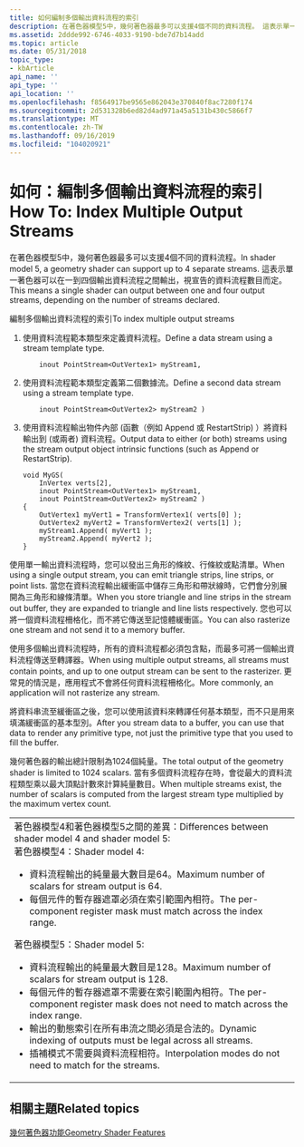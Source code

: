 ```yaml
---
title: 如何編制多個輸出資料流程的索引
description: 在著色器模型5中，幾何著色器最多可以支援4個不同的資料流程。 這表示單一著色器可以在一到四個輸出資料流程之間輸出，視宣告的資料流程數目而定。
ms.assetid: 2ddde992-6746-4033-9190-bde7d7b14add
ms.topic: article
ms.date: 05/31/2018
topic_type:
- kbArticle
api_name: ''
api_type: ''
api_location: ''
ms.openlocfilehash: f8564917be9565e862043e370840f8ac7280f174
ms.sourcegitcommit: 2d531328b6ed82d4ad971a45a5131b430c5866f7
ms.translationtype: MT
ms.contentlocale: zh-TW
ms.lasthandoff: 09/16/2019
ms.locfileid: "104020921"
---
```

# <a name="how-to-index-multiple-output-streams"></a><span data-ttu-id="30e3e-104">如何：編制多個輸出資料流程的索引</span><span class="sxs-lookup"><span data-stu-id="30e3e-104">How To: Index Multiple Output Streams</span></span>

<span data-ttu-id="30e3e-105">在著色器模型5中，幾何著色器最多可以支援4個不同的資料流程。</span><span class="sxs-lookup"><span data-stu-id="30e3e-105">In shader model 5, a geometry shader can support up to 4 separate streams.</span></span> <span data-ttu-id="30e3e-106">這表示單一著色器可以在一到四個輸出資料流程之間輸出，視宣告的資料流程數目而定。</span><span class="sxs-lookup"><span data-stu-id="30e3e-106">This means a single shader can output between one and four output streams, depending on the number of streams declared.</span></span>

<span data-ttu-id="30e3e-107">編制多個輸出資料流程的索引</span><span class="sxs-lookup"><span data-stu-id="30e3e-107">To index multiple output streams</span></span>

1.  <span data-ttu-id="30e3e-108">使用資料流程範本類型來定義資料流程。</span><span class="sxs-lookup"><span data-stu-id="30e3e-108">Define a data stream using a stream template type.</span></span>

    ```
        inout PointStream<OutVertex1> myStream1, 
    ```

    

2.  <span data-ttu-id="30e3e-109">使用資料流程範本類型定義第二個數據流。</span><span class="sxs-lookup"><span data-stu-id="30e3e-109">Define a second data stream using a stream template type.</span></span>

    ```
        inout PointStream<OutVertex2> myStream2 )
    ```

    

3.  <span data-ttu-id="30e3e-110">使用資料流程輸出物件內部 (函數（例如 Append 或 RestartStrip) ）將資料輸出到 (或兩者) 資料流程。</span><span class="sxs-lookup"><span data-stu-id="30e3e-110">Output data to either (or both) streams using the stream output object intrinsic functions (such as Append or RestartStrip).</span></span>

    ```
    void MyGS( 
        InVertex verts[2], 
        inout PointStream<OutVertex1> myStream1, 
        inout PointStream<OutVertex2> myStream2 )
    {
        OutVertex1 myVert1 = TransformVertex1( verts[0] );
        OutVertex2 myVert2 = TransformVertex2( verts[1] );
        myStream1.Append( myVert1 );
        myStream2.Append( myVert2 );
    }
    ```

    

<span data-ttu-id="30e3e-111">使用單一輸出資料流程時，您可以發出三角形的條紋、行條紋或點清單。</span><span class="sxs-lookup"><span data-stu-id="30e3e-111">When using a single output stream, you can emit triangle strips, line strips, or point lists.</span></span> <span data-ttu-id="30e3e-112">當您在資料流程輸出緩衝區中儲存三角形和帶狀線時，它們會分別展開為三角形和線條清單。</span><span class="sxs-lookup"><span data-stu-id="30e3e-112">When you store triangle and line strips in the stream out buffer, they are expanded to triangle and line lists respectively.</span></span> <span data-ttu-id="30e3e-113">您也可以將一個資料流程柵格化，而不將它傳送至記憶體緩衝區。</span><span class="sxs-lookup"><span data-stu-id="30e3e-113">You can also rasterize one stream and not send it to a memory buffer.</span></span>

<span data-ttu-id="30e3e-114">使用多個輸出資料流程時，所有的資料流程都必須包含點，而最多可將一個輸出資料流程傳送至轉譯器。</span><span class="sxs-lookup"><span data-stu-id="30e3e-114">When using multiple output streams, all streams must contain points, and up to one output stream can be sent to the rasterizer.</span></span> <span data-ttu-id="30e3e-115">更常見的情況是，應用程式不會將任何資料流程柵格化。</span><span class="sxs-lookup"><span data-stu-id="30e3e-115">More commonly, an application will not rasterize any stream.</span></span>

<span data-ttu-id="30e3e-116">將資料串流至緩衝區之後，您可以使用該資料來轉譯任何基本類型，而不只是用來填滿緩衝區的基本型別。</span><span class="sxs-lookup"><span data-stu-id="30e3e-116">After you stream data to a buffer, you can use that data to render any primitive type, not just the primitive type that you used to fill the buffer.</span></span>

<span data-ttu-id="30e3e-117">幾何著色器的輸出總計限制為1024個純量。</span><span class="sxs-lookup"><span data-stu-id="30e3e-117">The total output of the geometry shader is limited to 1024 scalars.</span></span> <span data-ttu-id="30e3e-118">當有多個資料流程存在時，會從最大的資料流程類型乘以最大頂點計數來計算純量數目。</span><span class="sxs-lookup"><span data-stu-id="30e3e-118">When multiple streams exist, the number of scalars is computed from the largest stream type multiplied by the maximum vertex count.</span></span>



<table>
<colgroup>
<col style="width: 100%" />
</colgroup>
<tbody>
<tr class="odd">
<td><span data-ttu-id="30e3e-119">著色器模型4和著色器模型5之間的差異：</span><span class="sxs-lookup"><span data-stu-id="30e3e-119">Differences between shader model 4 and shader model 5:</span></span><br/> <span data-ttu-id="30e3e-120">著色器模型4：</span><span class="sxs-lookup"><span data-stu-id="30e3e-120">Shader model 4:</span></span><br/>
<ul>
<li><span data-ttu-id="30e3e-121">資料流程輸出的純量最大數目是64。</span><span class="sxs-lookup"><span data-stu-id="30e3e-121">Maximum number of scalars for stream output is 64.</span></span></li>
<li><span data-ttu-id="30e3e-122">每個元件的暫存器遮罩必須在索引範圍內相符。</span><span class="sxs-lookup"><span data-stu-id="30e3e-122">The per-component register mask must match across the index range.</span></span></li>
</ul>
<span data-ttu-id="30e3e-123">著色器模型5：</span><span class="sxs-lookup"><span data-stu-id="30e3e-123">Shader model 5:</span></span><br/>
<ul>
<li><span data-ttu-id="30e3e-124">資料流程輸出的純量最大數目是128。</span><span class="sxs-lookup"><span data-stu-id="30e3e-124">Maximum number of scalars for stream output is 128.</span></span></li>
<li><span data-ttu-id="30e3e-125">每個元件的暫存器遮罩不需要在索引範圍內相符。</span><span class="sxs-lookup"><span data-stu-id="30e3e-125">The per-component register mask does not need to match across the index range.</span></span></li>
<li><span data-ttu-id="30e3e-126">輸出的動態索引在所有串流之間必須是合法的。</span><span class="sxs-lookup"><span data-stu-id="30e3e-126">Dynamic indexing of outputs must be legal across all streams.</span></span></li>
<li><span data-ttu-id="30e3e-127">插補模式不需要與資料流程相符。</span><span class="sxs-lookup"><span data-stu-id="30e3e-127">Interpolation modes do not need to match for the streams.</span></span></li>
</ul></td>
</tr>
</tbody>
</table>



 

## <a name="related-topics"></a><span data-ttu-id="30e3e-128">相關主題</span><span class="sxs-lookup"><span data-stu-id="30e3e-128">Related topics</span></span>

<dl> <dt>

[<span data-ttu-id="30e3e-129">幾何著色器功能</span><span class="sxs-lookup"><span data-stu-id="30e3e-129">Geometry Shader Features</span></span>](overviews-direct3d-11-hlsl-gs-features.md)
</dt> </dl>

 

 





